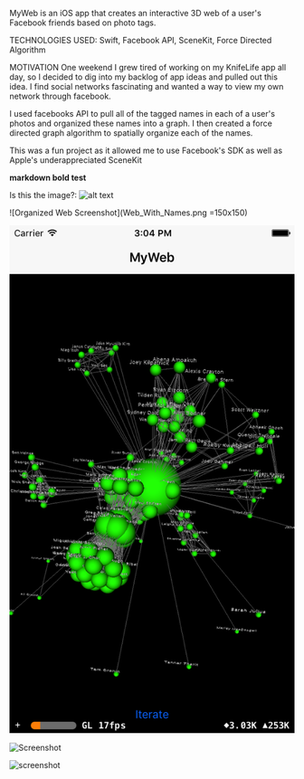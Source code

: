 MyWeb is an iOS app that creates an interactive 3D web of a user's Facebook friends based on photo tags.

TECHNOLOGIES USED: Swift, Facebook API, SceneKit, Force Directed Algorithm
 
MOTIVATION
One weekend I grew tired of working on my KnifeLife app all day, so I decided to dig into my backlog of app ideas and pulled out this idea. I find social networks fascinating and wanted a way to view my own network through facebook. 

I used facebooks API to pull all of the tagged names in each of a user's photos and organized these names into a graph. I then created a force directed graph algorithm to spatially organize each of the names.

This was a fun project as it allowed me to use Facebook's SDK as well as Apple's underappreciated SceneKit

**markdown bold test**

Is this the image?: 
![alt text][myImage]

![Organized Web Screenshot](Web_With_Names.png =150x150)

<img src="Web_With_Names.png"/>

![Screenshot](https://github.com/jakecronin/MyWeb/blob/master/Web_With_Names.png)

![screenshot](https://github.com/yshrkt/VuforiaSampleSwift/blob/master/screenshot.jpg)

[myImage]: https://github.com/jakecronin/MyWeb/blob/master/Web_With_Names.png "my image"
